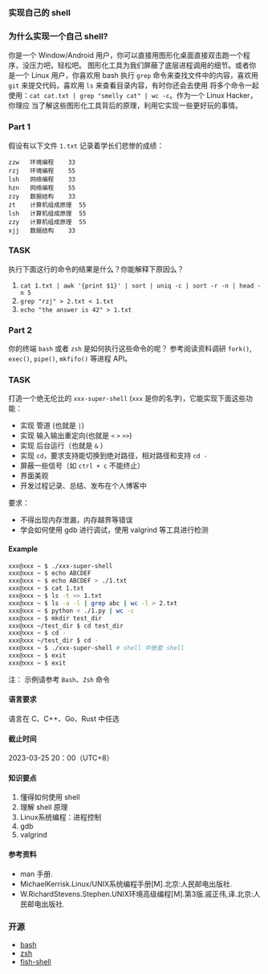### 实现自己的 shell

### 为什么实现一个自己 shell?

你是一个 Window/Android 用户，你可以直接用图形化桌面直接双击跑一个程序，没压力吧，轻松吧。
图形化工具为我们屏蔽了底层进程调用的细节。或者你是一个 Linux 用户，你喜欢用 bash 执行 `grep`
命令来查找文件中的内容，喜欢用 `git` 来提交代码，喜欢用 `ls` 来查看目录内容，有时你还会去使用
将多个命令一起使用：`cat cat.txt | grep "smelly cat" | wc -c`。作为一个 Linux Hacker，你理应
当了解这些图形化工具背后的原理，利用它实现一些更好玩的事情。

### Part 1

假设有以下文件 `1.txt` 记录着学长们悲惨的成绩：

```
zzw   环境编程    33
rzj   环境编程    55
lsh   网络编程    33
hzn   网络编程    55
zzy   数据结构    33
zt    计算机组成原理  55
lsh   计算机组成原理  55
zzy   计算机组成原理  55
xjj   数据结构    33
```

### TASK

执行下面这行的命令的结果是什么？你能解释下原因么？

1. `cat 1.txt | awk '{print $1}' | sort | uniq -c | sort -r -n | head -n 5`
2. `grep "rzj" > 2.txt < 1.txt`
3. `echo "the answer is 42" > 1.txt`

### Part 2

你的终端 `bash` 或者 `zsh` 是如何执行这些命令的呢？
参考阅读资料调研 `fork()`, `exec()`, `pipe()`, `mkfifo()` 等进程 API。

### TASK

打造一个绝无伦比的 `xxx-super-shell` (`xxx` 是你的名字)，它能实现下面这些功能：

- 实现 管道 (也就是 `|`)
- 实现 输入输出重定向(也就是 `<` `>` `>>`)
- 实现 后台运行（也就是 `&` ）
- 实现 `cd`，要求支持能切换到绝对路径，相对路径和支持 `cd -`
- 屏蔽一些信号（如 `ctrl + c` 不能终止）
- 界面美观
- 开发过程记录、总结、发布在个人博客中

要求：
- 不得出现内存泄漏，内存越界等错误
- 学会如何使用 gdb 进行调试，使用 valgrind 等工具进行检测

#### Example

```sh
xxx@xxx ~ $ ./xxx-super-shell
xxx@xxx ~ $ echo ABCDEF
xxx@xxx ~ $ echo ABCDEF > ./1.txt
xxx@xxx ~ $ cat 1.txt
xxx@xxx ~ $ ls -t >> 1.txt
xxx@xxx ~ $ ls -a -l | grep abc | wc -l > 2.txt
xxx@xxx ~ $ python < ./1.py | wc -c
xxx@xxx ~ $ mkdir test_dir
xxx@xxx ~/test_dir $ cd test_dir
xxx@xxx ~ $ cd -
xxx@xxx ~/test_dir $ cd -
xxx@xxx ~ $ ./xxx-super-shell # shell 中嵌套 shell
xxx@xxx ~ $ exit
xxx@xxx ~ $ exit
```

注：
示例请参考 `Bash`、`Zsh` 命令

#### 语言要求

语言在 C、C++、Go、Rust 中任选

#### 截止时间

2023-03-25 20：00（UTC+8）
<!-- 2022-04-03 -->

#### 知识要点

1. 懂得如何使用 shell
2. 理解 shell 原理
3. Linux系统编程：进程控制
4. gdb
5. valgrind

#### 参考资料

- man 手册.
- MichaelKerrisk.Linux/UNIX系统编程手册\[M\].北京:人民邮电出版社.
- W.RichardStevens.Stephen.UNIX环境高级编程\[M\].第3版.戚正伟,译.北京:人民邮电出版社.

### 开源

- [bash](https://github.com/bminor/bash/graphs/contributors)
- [zsh](https://github.com/zsh-users/zsh)
- [fish-shell](https://github.com/fish-shell/fish-shell)
